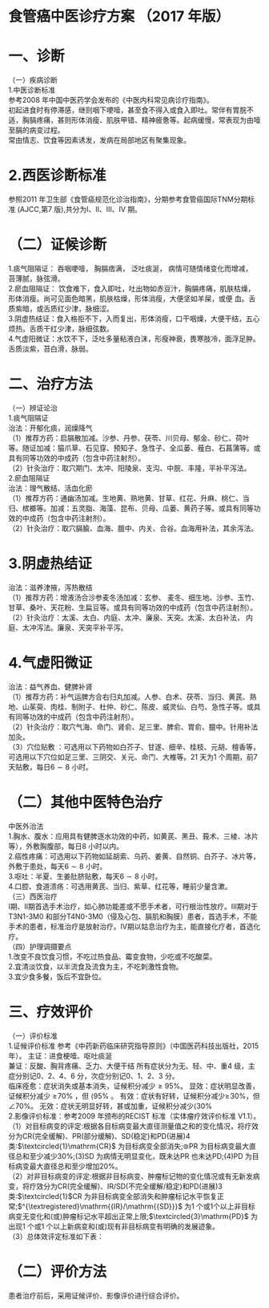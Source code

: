 # 食管癌中医诊疗方案 （2017 年版）  
# 一、诊断  
（一）疾病诊断  
1.中医诊断标准  
参考2008 年中国中医药学会发布的《中医内科常见病诊疗指南》。  
初起进食时有停滞感，继则咽下哽噎，甚至食不得入或食入即吐。常伴有胃脘不适，胸膈疼痛，甚则形体消瘦、肌肤甲错、精神疲惫等。起病缓慢，常表现为由噎至膈的病变过程。  
常由情志、饮食等因素诱发，发病在局部地区有聚集现象。  
# 2.西医诊断标准  
参照2011 年卫生部《食管癌规范化诊治指南》，分期参考食管癌国际TNM分期标准 (AJCC,第7 版),共分为I、II、III、IV 期。  
# （二）证候诊断  
1.痰气阻隔证： 吞咽哽噎， 胸膈痞满， 泛吐痰涎， 病情可随情绪变化而增减， 苔薄腻，脉弦滑。  
2.瘀血阻隔证： 饮食难下，食入即吐，吐出物如赤豆汁，胸膈疼痛，肌肤枯燥，形体消瘦。尚可见面色暗黑，肌肤枯燥，形体消瘦，大便坚如羊屎，或便 血。舌质紫暗，或舌质红少津，脉细涩。  
3.阴虚热结证：食入格拒不下，入而复出，形体消瘦，口干咽燥，大便干结，五心烦热。舌质干红少津，脉细弦数。  
4.气虚阳微证：水饮不下，泛吐多量粘液白沫，形瘦神衰，畏寒肢冷，面浮足肿。舌质淡紫，苔白滑，脉弱。  
# 二、治疗方法  
（一）辨证论治  
1.痰气阻隔证  
治法：开郁化痰，润燥降气  
（1）推荐方药：启膈散加减。沙参、丹参、茯苓、川贝母、郁金、砂仁、荷叶等。随证加减：猫爪草、石见穿、预知子、急性子、全瓜蒌、薤白、石菖蒲等。或具有同等功效的中成药（包含中药注射剂）。  
（2）针灸治疗：取穴期门、太冲、阳陵泉、支沟、中脘、丰隆，平补平泻法。  
2.瘀血阻隔证  
治法：理气散结、活血化瘀  
（1）推荐方药：通幽汤加减。生地黄、熟地黄、甘草、红花、升麻、桃仁、当归、槟榔等。加减：五灵脂、海藻、昆布、贝母、瓜蒌、黄药子等。或具有同等功效的中成药（包含中药注射剂）。  
（2）针灸治疗：取穴膈腧、血海、膻中、内关、合谷。血海用补法，其余泻法。  
# 3.阴虚热结证  
治法：滋养津掖，泻热散结  
（1）推荐方药：增液汤合沙参麦冬汤加减：玄参、 麦冬、细生地、沙参、玉竹、甘草、桑叶、天花粉、生扁豆等。或具有同等功效的中成药（包含中药注射剂）。  
（2）针灸治疗：太溪、太白、内庭、太冲、廉泉、天突。太溪、太白补法， 内庭、太冲泻法。廉泉、天突平补平泻。  
# 4.气虚阳微证  
治法：益气养血、健脾补肾  
（1）推荐方药：补气运脾方合右归丸加减。人参、白术、茯苓、当归、黄芪、熟地、山茱萸、肉桂、制附子、杜仲、砂仁、陈皮、威灵仙、白芍、急性子等。或具有同等功效的中成药（包含中药注射剂）。  
（2）针灸治疗：取穴气海、命门、肾俞、足三里、脾俞、胃俞、膻中。针用补法加灸。  
（3）穴位贴敷 ：可选用以下药物如白芥子、甘遂、细辛、桂枝、元胡、檀香等，可选用以下穴位如足三里、三阴交、关元、命门、大椎等。21 天为1 个周期，前7 天贴敷，每日$6{\sim}8$ 小时。  
# （二）其他中医特色治疗  
中医外治法  
1.胸水、腹水：应用具有健脾逐水功效的中药，如黄芪、黑丑、莪术、三棱、冰片等），外敷胸腹部，每日8 小时以内。  
2.癌性疼痛：可选用以下药物如延胡索、乌药、姜黄、自然铜、白芥子、冰片等，外敷于患处，每天$6{\sim}8$ 小时。  
3.呕吐：半夏、生姜肚脐贴敷，每天$6{\sim}8$ 小时。  
4.口腔、食道溃疡：可选用黄芪、当归、紫草、红花等，睡前少量含漱。  
（三）西医治疗  
Ⅰ期、Ⅱ期首选手术治疗，如心肺功能差或不愿手术者，可行根治性放疗。Ⅲ期对于T3N1-3M0 和部分T4N0-3M0（侵及心包、膈肌和胸膜）患者，首选手术，不能手术的患者，标准治疗是放射治疗。Ⅳ期以姑息治疗为主，能直接化疗者，首选化疗。  
（四）护理调摄要点  
1.改变不良饮食习惯，不吃过热食品、霉变食物，少吃或不吃酸菜。  
2.宜清淡饮食，以半流食及流食为主，不吃刺激性食物。  
3.宜少食多餐，饭后不宜卧位。  
# 三、疗效评价  
（一）评价标准  
1.证候评价标准 参考《中药新药临床研究指导原则》（中国医药科技出版社，2015 年）。 主证：进食梗噎、呕吐痰涎  
兼证：反酸、胸背疼痛、乏力、大便干结 
所有症状分为无、轻、中、重4 级，主症分别记0、2、4、6 分，次症分别记0、1、2、3 分。  
临床痊愈：症状消失或基本消失，证候积分减少${\geqslant}95\%$。 显效：症状明显改善，证候积分减少 $\geqslant\!70\%$ ，但 $\langle95\%$ 。  有效：症状有好转，证候积分减少$\geqslant\!30\%$，但$\angle70\%$。 无效：症状无明显好转，甚或加重，证候积分减少$\langle30\%$  
2.影像评价标准：参考2009 年颁布的RECIST 标准（实体瘤疗效评价标准 V1.1）。  
（1）对目标病变的评定:根据各目标病变最大直径测量值之和的变化情况，将疗效分为CR(完全缓解)、PR(部分缓解)、SD(稳定)和PD(进展)4 类:$\textcircled{1}\mathrm{CR}$ 为目标病变全部消失;$\circledcirc$PR 为目标病变最大直径总和至少减少$30\%$;$(3)\mathrm{SD}$ 为病情无明显变化，既未达PR 也未达PD;$\mathrm{(4)PD}$ 为目标病变最大直径总和至少增加$20\%$。  
（2）对非目标病变的评定:根据非目标病变、肿瘤标记物的变化情况或有无新发病变，将疗效分为CR(完全缓解)、IR/SD(不完全缓解/稳定)和PD(进展)3类:$\textcircled{1}$CR 为非目标病变全部消失和肿瘤标记水平恢复正常;$^{\textregistered}\mathrm{{IR}/\mathrm{{SD}}}$ 为1 个或1个以上非目标病变无变化和(或)肿瘤标记水平超出正常上限;$\textcircled{3}\mathrm{PD}$ 为出现1 个或1 个以上新病变和(或)现有非目标病变有明确的发展迹象。  
（3）总体效评定标准如下表： 
# （二）评价方法  
患者治疗前后，采用证候评价、影像评价进行综合评价。  